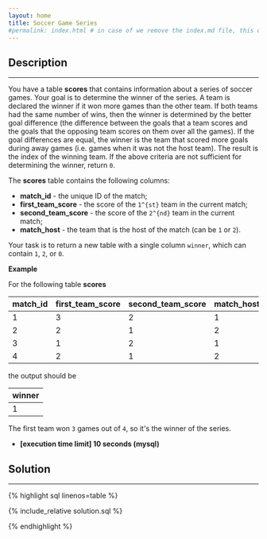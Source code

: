 ```yaml
---
layout: home
title: Soccer Game Series
#permalink: index.html # in case of we remove the index.md file, this doc will be the index page
---
```


<div class="row">
<div class="columnStmt" markdown="1">

## Description

---

You have a table **scores** that contains information about a series of soccer games. Your goal is to determine the winner of the series. A team is declared the winner if it won more games than the other team. If both teams had the same number of wins, then the winner is determined by the better goal difference (the difference between the goals that a team scores and the goals that the opposing team scores on them over all the games). If the goal differences are equal, the winner is the team that scored more goals during away games (i.e. games when it was not the host team). The result is the index of the winning team. If the above criteria are not sufficient for determining the winner, return <code>0</code>.

The **scores** table contains the following columns:

- **match_id** - the unique ID of the match;
- **first_team_score** - the score of the <code type='math/tex'>1^{st}</code> team in the current match;
- **second_team_score** - the score of the <code type='math/tex'>2^{nd}</code> team in the current match;
- **match_host** - the team that is the host of the match (can be <code>1</code> or <code>2</code>).

Your task is to return a new table with a single column <code>winner</code>, which can contain <code>1</code>, <code>2</code>, or <code>0</code>.

**Example**

For the following table **scores**

| match_id | first_team_score | second_team_score | match_host |
| -------- | ---------------- | ----------------- | ---------- |
| 1        | 3                | 2                 | 1          |
| 2        | 2                | 1                 | 2          |
| 3        | 1                | 2                 | 1          |
| 4        | 2                | 1                 | 2          |

the output should be

| winner |
| ------ |
| 1      |

The first team won <code>3</code> games out of <code>4</code>, so it's the winner of the series.

- **[execution time limit] 10 seconds (mysql)**

</div>
<div class="columnSol" markdown="1">

## Solution

---

{% highlight sql linenos=table %}

{% include_relative solution.sql %}

{% endhighlight %}

</div>
</div>
